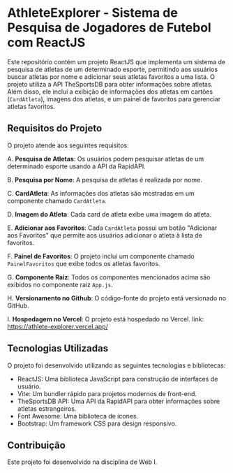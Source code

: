 # AthleteExplorer - Sistema de Pesquisa de Jogadores de Futebol com ReactJS

Este repositório contém um projeto ReactJS que implementa um sistema de pesquisa de atletas de um determinado esporte, permitindo aos usuários buscar atletas por nome e adicionar seus atletas favoritos a uma lista. O projeto utiliza a API TheSportsDB para obter informações sobre atletas. Além disso, ele inclui a exibição de informações dos atletas em cartões (`CardAtleta`), imagens dos atletas, e um painel de favoritos para gerenciar atletas favoritos.

## Requisitos do Projeto

O projeto atende aos seguintes requisitos:

A. **Pesquisa de Atletas**: Os usuários podem pesquisar atletas de um determinado esporte usando a API da RapidAPI.

B. **Pesquisa por Nome**: A pesquisa de atletas é realizada por nome.

C. **CardAtleta**: As informações dos atletas são mostradas em um componente chamado `CardAtleta`.

D. **Imagem do Atleta**: Cada card de atleta exibe uma imagem do atleta.

E. **Adicionar aos Favoritos**: Cada `CardAtleta` possui um botão "Adicionar aos Favoritos" que permite aos usuários adicionar o atleta à lista de favoritos.

F. **Painel de Favoritos**: O projeto inclui um componente chamado `PainelFavoritos` que exibe todos os atletas favoritos.

G. **Componente Raiz**: Todos os componentes mencionados acima são exibidos no componente raiz `App.js`.

H. **Versionamento no Github**: O código-fonte do projeto está versionado no GitHub.

I. **Hospedagem no Vercel**: O projeto está hospedado no Vercel. link: https://athlete-explorer.vercel.app/

## Tecnologias Utilizadas

O projeto foi desenvolvido utilizando as seguintes tecnologias e bibliotecas:

- ReactJS: Uma biblioteca JavaScript para construção de interfaces de usuário.
- Vite: Um bundler rápido para projetos modernos de front-end.
- TheSportsDB API: Uma API da RapidAPI para obter informações sobre atletas estrangeiros.
- Font Awesome: Uma biblioteca de ícones.
- Bootstrap: Um framework CSS para design responsivo.


## Contribuição

Este projeto foi desenvolvido na disciplina de Web I.

